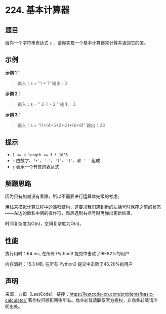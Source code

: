 # 224. 基本计算器

## 题目

给你一个字符串表达式 `s` ，请你实现一个基本计算器来计算并返回它的值。

## 示例

**示例 1：**

> 输入：s = "1 + 1"
> 输出：2

**示例 2：**

> 输入：s = " 2-1 + 2 "
> 输出：3

**示例 3：**

> 输入：s = "(1+(4+5+2)-3)+(6+8)"
> 输出：23

## 提示

* `1 <= s.length <= 3 * 10^5`
* `s` 由数字、`'+'`、`'-'`、`'('`、`')'`、和` ' '` 组成
* `s` 表示一个有效的表达式

## 解题思路

因为只有加减没有乘除，所以不需要进行运算优先级的考虑。

用栈来模拟计算过程中的递归结构，这要求我们遇到新的左括号时保存之前的状态——左边的数和中间的操作符，然后遇到右括号时再弹出更新结果。

时间复杂度为O(n)，空间复杂度为O(n)。

## 性能

执行用时：64 ms, 在所有 Python3 提交中击败了99.82%的用户

内存消耗：15.3 MB, 在所有 Python3 提交中击败了46.20%的用户

## 声明

来源：力扣（LeetCode）
链接：https://leetcode-cn.com/problems/basic-calculator/
著作权归领扣网络所有。商业转载请联系官方授权，非商业转载请注明出处。